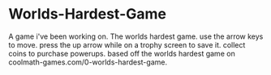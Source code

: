 # Worlds-Hardest-Game
A game i've been working on.
The worlds hardest game.
use the arrow keys to move.
press the up arrow while on a trophy screen to save it.
collect coins to purchase powerups.
based off the worlds hardest game on coolmath-games.com/0-worlds-hardest-game.
